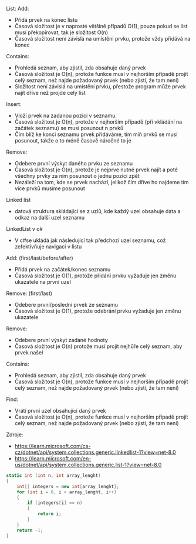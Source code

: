 List:
Add:
- Přidá prvek na konec listu
- Časová složitost je v naprosté většině případů O(1), pouze pokud se list musí překopírovat, tak je složitost O(n)
- Časová složitost není závislá na umístění prvku, protože vždy přidává na konec

Contains:
- Prohledá seznam, aby zjistil, zda obsahuje daný prvek
- Časová složitost je O(n), protože funkce musí v nejhorším případě projít celý seznam, než najde požadovaný prvek (nebo zjistí, že tam není)
- Složitost není závislá na umístění prvku, přestože program může prvek najít dříve než projde celý list

Insert:
- Vloží prvek na zadanou pozici v seznamu.
- Časová složitost je O(n), protože v nejhorším případě (při vkládání na začátek seznamu) se musí posunout n prvků
- Čím blíž ke konci seznamu prvek přidáváme, tím míň prvků se musí posunout, takže o to méně časově náročné to je

Remove:
- Odebere první výskyt daného prvku ze seznamu
- Časová složitost je O(n), protože je nejprve nutné prvek najít a poté všechny prvky za ním posunout o jednu pozici zpět
- Nezáleží na tom, kde se prvek nachází, jelikož čím dříve ho najdeme tím více prvků musíme posunout

Linked list
- datová struktura skládající se z uzlů, kde každý uzel obsahuje data a odkaz na další uzel seznamu

LinkedList v c#
- V c#se ukládá jak následující tak předchozí uzel seznamu, což zefektivňuje navigaci v listu

Add: (first/last/before/after)
- Přidá prvek na začátek/konec seznamu
- Časová složitost je O(1), protože přidání prvku vyžaduje jen změnu ukazatele na první uzel

Remove: (first/last)
- Odebere první/poslední prvek ze seznamu
- Časová složitost je O(1), protože odebrání prvku vyžaduje jen změnu ukazatele

Remove:
- Odebere první výskyt zadané hodnoty
- Časová složitost je O(n) protože musí projít nejhůře celý seznam, aby prvek našel

Contains:
- Prohledá seznam, aby zjistil, zda obsahuje daný prvek
- Časová složitost je O(n), protože funkce musí v nejhorším případě projít celý seznam, než najde požadovaný prvek (nebo zjistí, že tam není)

Find:
- Vrátí první uzel obsahující daný prvek
- Časová složitost je O(n), protože funkce musí v nejhorším případě projít celý seznam, než najde požadovaný prvek (nebo zjistí, že tam není)

Zdroje:
- https://learn.microsoft.com/cs-cz/dotnet/api/system.collections.generic.linkedlist-1?view=net-8.0
- https://learn.microsoft.com/en-us/dotnet/api/system.collections.generic.list-1?view=net-8.0

```csharp 
static int (int n, int array_lenght)
{
    int[] integers = new int[array_lenght];
    for (int i = 0, i < array_lenght, i++)
    {
        if (integers[i] == n)
        {
            return i;
        }
    }
    return -1;
}


```